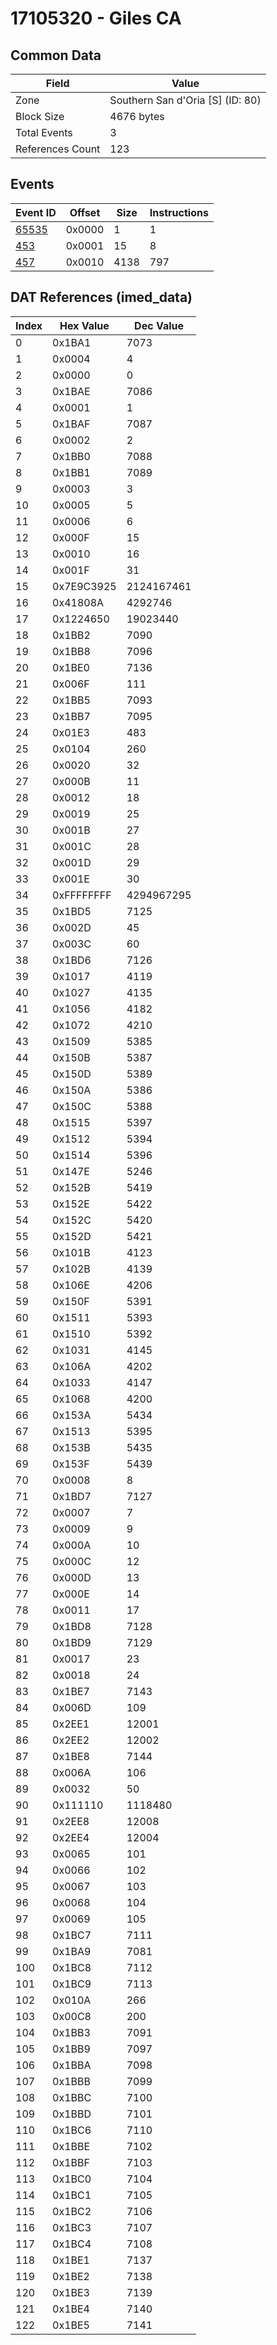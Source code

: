 # 17105320 - Giles CA

## Common Data

| Field            | Value                            |
|------------------|----------------------------------|
| Zone             | Southern San d'Oria [S] (ID: 80) |
| Block Size       | 4676 bytes                       |
| Total Events     | 3                                |
| References Count | 123                              |

## Events

| Event ID            | Offset   |   Size |   Instructions |
|---------------------|----------|--------|----------------|
| [65535](./65535.md) | 0x0000   |      1 |              1 |
| [453](./453.md)     | 0x0001   |     15 |              8 |
| [457](./457.md)     | 0x0010   |   4138 |            797 |

## DAT References (imed_data)

|   Index | Hex Value   |   Dec Value |
|---------|-------------|-------------|
|       0 | 0x1BA1      |        7073 |
|       1 | 0x0004      |           4 |
|       2 | 0x0000      |           0 |
|       3 | 0x1BAE      |        7086 |
|       4 | 0x0001      |           1 |
|       5 | 0x1BAF      |        7087 |
|       6 | 0x0002      |           2 |
|       7 | 0x1BB0      |        7088 |
|       8 | 0x1BB1      |        7089 |
|       9 | 0x0003      |           3 |
|      10 | 0x0005      |           5 |
|      11 | 0x0006      |           6 |
|      12 | 0x000F      |          15 |
|      13 | 0x0010      |          16 |
|      14 | 0x001F      |          31 |
|      15 | 0x7E9C3925  |  2124167461 |
|      16 | 0x41808A    |     4292746 |
|      17 | 0x1224650   |    19023440 |
|      18 | 0x1BB2      |        7090 |
|      19 | 0x1BB8      |        7096 |
|      20 | 0x1BE0      |        7136 |
|      21 | 0x006F      |         111 |
|      22 | 0x1BB5      |        7093 |
|      23 | 0x1BB7      |        7095 |
|      24 | 0x01E3      |         483 |
|      25 | 0x0104      |         260 |
|      26 | 0x0020      |          32 |
|      27 | 0x000B      |          11 |
|      28 | 0x0012      |          18 |
|      29 | 0x0019      |          25 |
|      30 | 0x001B      |          27 |
|      31 | 0x001C      |          28 |
|      32 | 0x001D      |          29 |
|      33 | 0x001E      |          30 |
|      34 | 0xFFFFFFFF  |  4294967295 |
|      35 | 0x1BD5      |        7125 |
|      36 | 0x002D      |          45 |
|      37 | 0x003C      |          60 |
|      38 | 0x1BD6      |        7126 |
|      39 | 0x1017      |        4119 |
|      40 | 0x1027      |        4135 |
|      41 | 0x1056      |        4182 |
|      42 | 0x1072      |        4210 |
|      43 | 0x1509      |        5385 |
|      44 | 0x150B      |        5387 |
|      45 | 0x150D      |        5389 |
|      46 | 0x150A      |        5386 |
|      47 | 0x150C      |        5388 |
|      48 | 0x1515      |        5397 |
|      49 | 0x1512      |        5394 |
|      50 | 0x1514      |        5396 |
|      51 | 0x147E      |        5246 |
|      52 | 0x152B      |        5419 |
|      53 | 0x152E      |        5422 |
|      54 | 0x152C      |        5420 |
|      55 | 0x152D      |        5421 |
|      56 | 0x101B      |        4123 |
|      57 | 0x102B      |        4139 |
|      58 | 0x106E      |        4206 |
|      59 | 0x150F      |        5391 |
|      60 | 0x1511      |        5393 |
|      61 | 0x1510      |        5392 |
|      62 | 0x1031      |        4145 |
|      63 | 0x106A      |        4202 |
|      64 | 0x1033      |        4147 |
|      65 | 0x1068      |        4200 |
|      66 | 0x153A      |        5434 |
|      67 | 0x1513      |        5395 |
|      68 | 0x153B      |        5435 |
|      69 | 0x153F      |        5439 |
|      70 | 0x0008      |           8 |
|      71 | 0x1BD7      |        7127 |
|      72 | 0x0007      |           7 |
|      73 | 0x0009      |           9 |
|      74 | 0x000A      |          10 |
|      75 | 0x000C      |          12 |
|      76 | 0x000D      |          13 |
|      77 | 0x000E      |          14 |
|      78 | 0x0011      |          17 |
|      79 | 0x1BD8      |        7128 |
|      80 | 0x1BD9      |        7129 |
|      81 | 0x0017      |          23 |
|      82 | 0x0018      |          24 |
|      83 | 0x1BE7      |        7143 |
|      84 | 0x006D      |         109 |
|      85 | 0x2EE1      |       12001 |
|      86 | 0x2EE2      |       12002 |
|      87 | 0x1BE8      |        7144 |
|      88 | 0x006A      |         106 |
|      89 | 0x0032      |          50 |
|      90 | 0x111110    |     1118480 |
|      91 | 0x2EE8      |       12008 |
|      92 | 0x2EE4      |       12004 |
|      93 | 0x0065      |         101 |
|      94 | 0x0066      |         102 |
|      95 | 0x0067      |         103 |
|      96 | 0x0068      |         104 |
|      97 | 0x0069      |         105 |
|      98 | 0x1BC7      |        7111 |
|      99 | 0x1BA9      |        7081 |
|     100 | 0x1BC8      |        7112 |
|     101 | 0x1BC9      |        7113 |
|     102 | 0x010A      |         266 |
|     103 | 0x00C8      |         200 |
|     104 | 0x1BB3      |        7091 |
|     105 | 0x1BB9      |        7097 |
|     106 | 0x1BBA      |        7098 |
|     107 | 0x1BBB      |        7099 |
|     108 | 0x1BBC      |        7100 |
|     109 | 0x1BBD      |        7101 |
|     110 | 0x1BC6      |        7110 |
|     111 | 0x1BBE      |        7102 |
|     112 | 0x1BBF      |        7103 |
|     113 | 0x1BC0      |        7104 |
|     114 | 0x1BC1      |        7105 |
|     115 | 0x1BC2      |        7106 |
|     116 | 0x1BC3      |        7107 |
|     117 | 0x1BC4      |        7108 |
|     118 | 0x1BE1      |        7137 |
|     119 | 0x1BE2      |        7138 |
|     120 | 0x1BE3      |        7139 |
|     121 | 0x1BE4      |        7140 |
|     122 | 0x1BE5      |        7141 |
